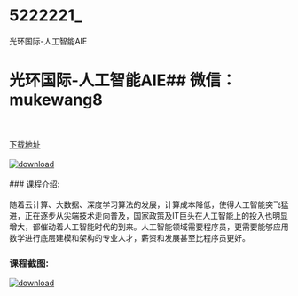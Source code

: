 # 5222221_
光环国际-人工智能AIE
# 光环国际-人工智能AIE## 微信：mukewang8
<br/></br>[下载地址](http://www.36tz.cn/article/5222221 "下载地址")
<br/></br>[![download](http://36tz.cn/muke_img/2021_12_1-85-300x194.png "下载地址")](http://www.36tz.cn/article/5222221 "下载地址")
<br/></br>### 课程介绍:<br/></br>随着云计算、大数据、深度学习算法的发展，计算成本降低，使得人工智能突飞猛进，正在逐步从尖端技术走向普及，国家政策及IT巨头在人工智能上的投入也明显增大，都催动着人工智能时代的到来。人工智能领域需要程序员，更需要能够应用数学进行底层建模和架构的专业人才，薪资和发展甚至比程序员更好。

### 课程截图:
[![download](http://36tz.cn/muke_img/2021_12_2-53.png "下载地址")](http://www.36tz.cn/article/5222221 "下载地址")
